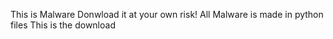 This is Malware
Donwload it at your own risk! All Malware is made in python files
This is the download 
